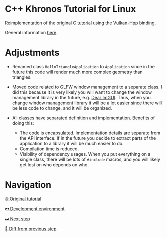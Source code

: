 # C++ Khronos Tutorial for Linux

Reimplementation of the original
[C tutorial](https://docs.vulkan.org/tutorial/latest/00_Introduction.html)
using the [Vulkan-Hpp](https://github.com/KhronosGroup/Vulkan-Hpp) binding.

General information [here](https://github.com/Pacheco95/khronos-vulkan-tutorial-cpp/blob/main/README.md).

# Adjustments

- Renamed class `HelloTriangleApplication` to `Application` since in the future this code will render much more
  complex geometry than triangles.

- Moved code related to GLFW window management to a separate class.
  I did this because it is very likely you will want to change the window management library in the future,
  e.g. [Dear ImGUI](https://github.com/ocornut/imgui).
  Thus, when you change window management library it will be a lot easier since there will be less code to change,
  and it will be organized.

- All classes have separated definition and implementation. Benefits of doing this:
    - The code is encapsulated. Implementation details are separate from the API interface.
      If in the future you decide to extract parts of the application to a library it will be much easier to do.
    - Compilation time is reduced.
    - Visibility of dependency usages. When you put everything on a single class, there will be lots of `#include`
      macros, and you will likely get lost on who depends on who.

# Navigation

[🌐 Original tutorial](https://docs.vulkan.org/tutorial/latest/03_Drawing_a_triangle/00_Setup/00_Base_code.html)

[⏮ Development environment](https://github.com/Pacheco95/khronos-vulkan-tutorial-cpp/tree/linux/01-development-environment)

[⏭ Next step](https://github.com/Pacheco95/khronos-vulkan-tutorial-cpp/tree/linux/02-drawing-triangle/01-setup/02-instance)

[🔄 Diff from previous step](https://github.com/Pacheco95/khronos-vulkan-tutorial-cpp/compare/linux/01-development-environment...linux/02-drawing-triangle/01-setup/01-base-code)
